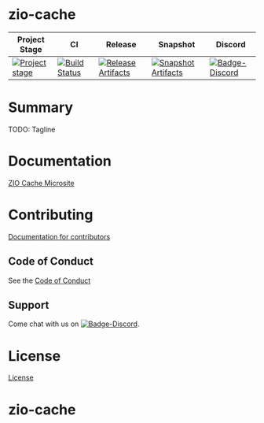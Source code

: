 # zio-cache

| Project Stage | CI | Release | Snapshot | Discord |
| --- | --- | --- | --- | --- |
| [![Project stage][Stage]][Stage-Page] | [![Build Status][Badge-Circle]][Link-Circle] | [![Release Artifacts][Badge-SonatypeReleases]][Link-SonatypeReleases] | [![Snapshot Artifacts][Badge-SonatypeSnapshots]][Link-SonatypeSnapshots] | [![Badge-Discord]][Link-Discord] |

# Summary
TODO: Tagline

# Documentation
[ZIO Cache Microsite](https://zio.github.io/zio-cache/)

# Contributing
[Documentation for contributors](https://zio.github.io/zio-cache/docs/about/about_contributing)

## Code of Conduct

See the [Code of Conduct](https://zio.github.io/zio-cache/docs/about/about_coc)

## Support

Come chat with us on [![Badge-Discord]][Link-Discord].


# License
[License](LICENSE)

[Badge-SonatypeReleases]: https://img.shields.io/nexus/r/https/oss.sonatype.org/dev.zio/zio-cache_2.12.svg "Sonatype Releases"
[Badge-SonatypeSnapshots]: https://img.shields.io/nexus/s/https/oss.sonatype.org/dev.zio/zio-cache_2.12.svg "Sonatype Snapshots"
[Badge-Discord]: https://img.shields.io/discord/629491597070827530?logo=discord "chat on discord"
[Badge-Circle]: https://circleci.com/gh/zio/zio-cache.svg?style=svg "circleci"
[Link-Circle]: https://circleci.com/gh/zio/zio-cache "circleci"
[Link-SonatypeReleases]: https://oss.sonatype.org/content/repositories/releases/dev/zio/zio-cache_2.12/ "Sonatype Releases"
[Link-SonatypeSnapshots]: https://oss.sonatype.org/content/repositories/snapshots/dev/zio/zio-cache_2.12/ "Sonatype Snapshots"
[Link-Discord]: https://discord.gg/2ccFBr4 "Discord"
[Stage]: https://img.shields.io/badge/Project%20Stage-Research-orange.svg
[Stage-Page]: https://github.com/zio/zio/wiki/Project-Stages

# zio-cache
